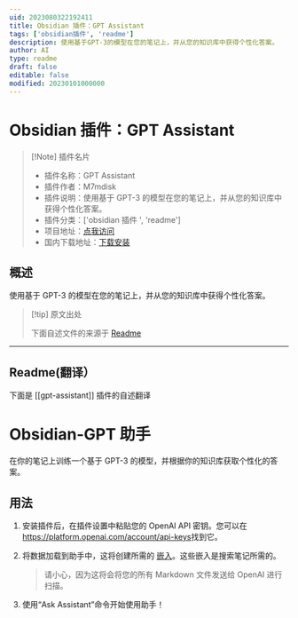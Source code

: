 ```yaml
---
uid: 2023080322192411
title: Obsidian 插件：GPT Assistant
tags: ['obsidian插件', 'readme']
description: 使用基于GPT-3的模型在您的笔记上，并从您的知识库中获得个性化答案。
author: AI
type: readme
draft: false
editable: false
modified: 20230101000000
---
```


# Obsidian 插件：GPT Assistant

> [!Note] 插件名片
> - 插件名称：GPT Assistant
> - 插件作者：M7mdisk
> - 插件说明：使用基于 GPT-3 的模型在您的笔记上，并从您的知识库中获得个性化答案。
> - 插件分类：['obsidian 插件 ', 'readme']
> - 项目地址：[点我访问](https://github.com/M7mdisk/obsidian-gpt)
> - 国内下载地址：[下载安装](https://pkmer.cn/products/plugin/pluginMarket/?gpt-assistant)

## 概述

使用基于 GPT-3 的模型在您的笔记上，并从您的知识库中获得个性化答案。

> [!tip] 原文出处
>
>下面自述文件的来源于 [Readme](https://ghproxy.net/https://raw.githubusercontent.com/M7mdisk/obsidian-gpt/master/README.md)

---

## Readme(翻译）

下面是 [[gpt-assistant]] 插件的自述翻译

# Obsidian-GPT 助手

在你的笔记上训练一个基于 GPT-3 的模型，并根据你的知识库获取个性化的答案。

## 用法

1. 安装插件后，在插件设置中粘贴您的 OpenAI API 密钥。您可以在<https://platform.openai.com/account/api-keys>找到它。
2. 将数据加载到助手中，这将创建所需的 [嵌入](https://platform.openai.com/docs/guides/embeddings/)。这些嵌入是搜索笔记所需的。

    > 请小心，因为这将会将您的所有 Markdown 文件发送给 OpenAI 进行扫描。

3. 使用“Ask Assistant”命令开始使用助手！



